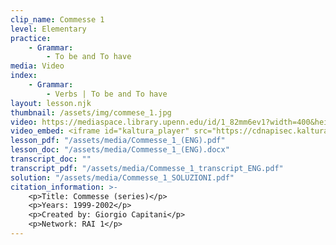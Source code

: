 ```yaml
---
clip_name: Commesse 1
level: Elementary
practice: 
    - Grammar: 
        - To be and To have
media: Video
index: 
    - Grammar: 
        - Verbs | To be and To have
layout: lesson.njk
thumbnail: /assets/img/commese_1.jpg
video: https://mediaspace.library.upenn.edu/id/1_82mm6ev1?width=400&height=285&playerId=52628472
video_embed: <iframe id="kaltura_player" src="https://cdnapisec.kaltura.com/p/1147242/sp/114724200/embedIframeJs/uiconf_id/9757771/partner_id/1147242?iframeembed=true&playerId=kaltura_player&entry_id=1_82mm6ev1&flashvars[streamerType]=auto&amp;flashvars[localizationCode]=en&amp;flashvars[sideBarContainer.plugin]=true&amp;flashvars[sideBarContainer.position]=left&amp;flashvars[sideBarContainer.clickToClose]=true&amp;flashvars[chapters.plugin]=true&amp;flashvars[chapters.layout]=vertical&amp;flashvars[chapters.thumbnailRotator]=false&amp;flashvars[streamSelector.plugin]=true&amp;flashvars[EmbedPlayer.SpinnerTarget]=videoHolder&amp;flashvars[dualScreen.plugin]=true&amp;flashvars[Kaltura.addCrossoriginToIframe]=true&amp;&wid=1_kl04d2cc" width="400" height="285" allowfullscreen webkitallowfullscreen mozAllowFullScreen allow="autoplay *; fullscreen *; encrypted-media *" sandbox="allow-downloads allow-forms allow-same-origin allow-scripts allow-top-navigation allow-pointer-lock allow-popups allow-modals allow-orientation-lock allow-popups-to-escape-sandbox allow-presentation allow-top-navigation-by-user-activation" frameborder="0" title="Commesse 1"></iframe>
lesson_pdf: "/assets/media/Commesse_1_(ENG).pdf"
lesson_doc: "/assets/media/Commesse_1_(ENG).docx"
transcript_doc: ""
transcript_pdf: "/assets/media/Commesse_1_transcript_ENG.pdf"
solution: "/assets/media/Commesse_1_SOLUZIONI.pdf"
citation_information: >- 
    <p>Title: Commesse (series)</p>
    <p>Years: 1999-2002</p>
    <p>Created by: Giorgio Capitani</p>
    <p>Network: RAI 1</p>
---
```

